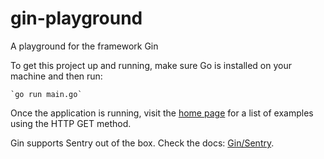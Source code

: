 # gin-playground

A playground for the framework Gin

To get this project up and running, make sure Go is installed on your machine and then run:

    `go run main.go`

Once the application is running, visit the [home page](http://localhost:8080) for a list of
examples using the HTTP GET method.

Gin supports Sentry out of the box. Check the docs: [Gin/Sentry](https://docs.sentry.io/platforms/go/guides/gin/).
